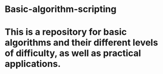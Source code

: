 # Basic-algorithm-scripting

# This is a repository for basic algorithms and their different levels of difficulty, as well as practical applications.
